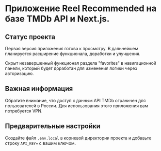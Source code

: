 # Приложение Reel Recommended на базе TMDb API и Next.js.

## Статус проекта

Первая версия приложения готова к просмотру. В дальнейшем планируется расширение функционала, доработки и улучшения.

Скрыт незавершенный функционал раздела "favorites" в навигационной панели, который будет доработан для изменения логики через авторизацию.

## Важная информация

Обратите внимание, что доступ к данным API TMDb ограничен для пользователей в России. Для использования этого приложения вам потребуется VPN.

## Предварительные настройки

Создайте файл `.env.local` в корневой директории проекта и добавьте строку `API_KEY=` с вашим ключом.
